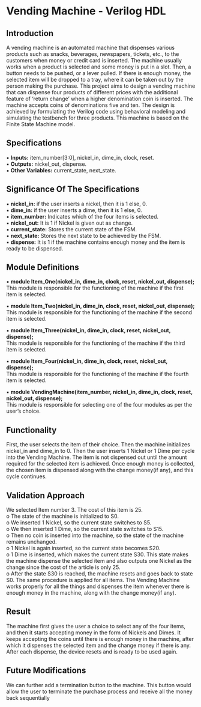 # Vending Machine - Verilog HDL
## Introduction 
A vending machine is an automated machine that dispenses various products such as
snacks, beverages, newspapers, tickets, etc., to the customers when money or credit card is
inserted. The machine usually works when a product is selected and some money is put in a
slot. Then, a button needs to be pushed, or a lever pulled. If there is enough money, the
selected item will be dropped to a tray, where it can be taken out by the person making the
purchase. This project aims to design a vending machine that can dispense four products of
different prices with the additional feature of ‘return change’ when a higher denomination
coin is inserted. The machine accepts coins of denominations five and ten. The design is
achieved by formulating the Verilog code using behavioral modeling and simulating the
testbench for three products. This machine is based on the Finite State Machine model.
## Specifications
▪ **Inputs:** item_number[3:0], nickel_in, dime_in, clock, reset. \
▪ **Outputs:** nickel_out, dispense. \
▪ **Other Variables:** current_state, next_state.
## Significance Of The Specifications
▪ **nickel_in:** if the user inserts a nickel, then it is 1 else, 0. \
▪ **dime_in:** if the user inserts a dime, then it is 1 else, 0. \
▪ **item_number:** Indicates which of the four items is selected. \
▪ **nickel_out:** It is 1 if Nickel is given out as change. \
▪ **current_state:** Stores the current state of the FSM. \
▪ **next_state:** Stores the next state to be achieved by the FSM. \
▪ **dispense:** It is 1 if the machine contains enough money and the item is ready to be
dispensed.
## Module Definitions
▪ **module Item_One(nickel_in, dime_in, clock, reset, nickel_out, dispense);** \
This module is responsible for the functioning of the machine if the first item is
selected. 

▪ **module Item_Two(nickel_in, dime_in, clock, reset, nickel_out, dispense);** \
This module is responsible for the functioning of the machine if the second item is
selected. 

▪ **module Item_Three(nickel_in, dime_in, clock, reset, nickel_out, dispense);** \
This module is responsible for the functioning of the machine if the third item is
selected. 

▪ **module Item_Four(nickel_in, dime_in, clock, reset, nickel_out, dispense);** \
This module is responsible for the functioning of the machine if the fourth item is
selected. 

▪ **module VendingMachine(item_number, nickel_in, dime_in, clock, reset, nickel_out,
dispense);** \
This module is responsible for selecting one of the four modules as per the user’s
choice.

## Functionality
First, the user selects the item of their choice. Then the machine initializes nickel_in and
dime_in to 0. Then the user inserts 1 Nickel or 1 Dime per cycle into the Vending Machine.
The item is not dispensed out until the amount required for the selected item is achieved.
Once enough money is collected, the chosen item is dispensed along with the change
money(if any), and this cycle continues.
## Validation Approach
We selected Item number 3. The cost of this item is 25. \
o The state of the machine is initialized to S0. \
o We inserted 1 Nickel, so the current state switches to S5. \
o We then inserted 1 Dime, so the current state switches to S15. \
o Then no coin is inserted into the machine, so the state of the machine remains
unchanged. \
o 1 Nickel is again inserted, so the current state becomes S20. \
o 1 Dime is inserted, which makes the current state S30. This state makes the machine
dispense the selected item and also outputs one Nickel as the change since the cost
of the article is only 25. \
o After the state S30 is reached, the machine resets and goes back to state S0.
The same procedure is applied for all items. The Vending Machine works properly for all the
things and dispenses the item whenever there is enough money in the machine, along with
the change money(if any).
## Result
The machine first gives the user a choice to select any of the four items, and then it starts
accepting money in the form of Nickels and Dimes. It keeps accepting the coins until there is
enough money in the machine, after which it dispenses the selected item and the change
money if there is any. After each dispense, the device resets and is ready to be used again.
## Future Modifications
We can further add a termination button to the machine. This button would allow the user
to terminate the purchase process and receive all the money back sequentially
